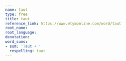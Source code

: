 ```yaml
---
name: taut
type: free
title: taut
reference_link: https://www.etymonline.com/word/taut
root_name: 
root_language: 
denotation: 
word_sums:
- sum: 'Taut + '
  respelling: taut
---
```

